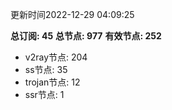 更新时间2022-12-29 04:09:25

**总订阅: 45**
**总节点: 977**
**有效节点: 252**
- v2ray节点: 204
- ss节点: 35
- trojan节点: 12
- ssr节点: 1

